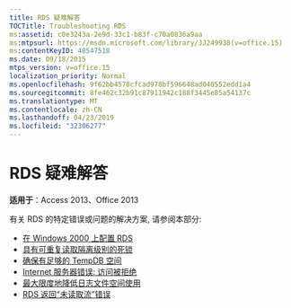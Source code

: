 ```yaml
---
title: RDS 疑难解答
TOCTitle: Troubleshooting RDS
ms:assetid: c0e3243a-2e9d-33c1-b83f-c70a0836a9aa
ms:mtpsurl: https://msdn.microsoft.com/library/JJ249938(v=office.15)
ms:contentKeyID: 48547518
ms.date: 09/18/2015
mtps_version: v=office.15
localization_priority: Normal
ms.openlocfilehash: 9f62bb4578cfcad978bf596648ad040552edd1a4
ms.sourcegitcommit: 8fe462c32b91c87911942c188f3445e85a54137c
ms.translationtype: MT
ms.contentlocale: zh-CN
ms.lasthandoff: 04/23/2019
ms.locfileid: "32306277"
---
```

# <a name="troubleshooting-rds"></a>RDS 疑难解答

**适用于**：Access 2013、Office 2013

有关 RDS 的特定错误或问题的解决方案, 请参阅本部分:

- [在 Windows 2000 上配置 RDS](configuring-rds-on-windows-2000.md)
- [具有可重复读取隔离级别的死锁](deadlocks-with-read-repeatable-isolation-level.md)
- [确保有足够的 TempDB 空间](ensuring-sufficient-tempdb-space.md)
- [Internet 服务器错误: 访问被拒绝](internet-server-error-access-denied.md)
- [最大限度地降低日志文件空间使用](minimizing-log-file-space-usage.md)
- [RDS 返回“未读取流”错误](rds-returns-stream-not-read-error.md)


